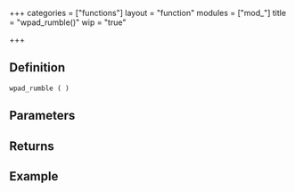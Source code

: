 +++
categories = ["functions"]
layout = "function"
modules = ["mod_"]
title = "wpad_rumble()"
wip = "true"

+++

## Definition

    wpad_rumble ( )

## Parameters

## Returns

## Example

```
```
